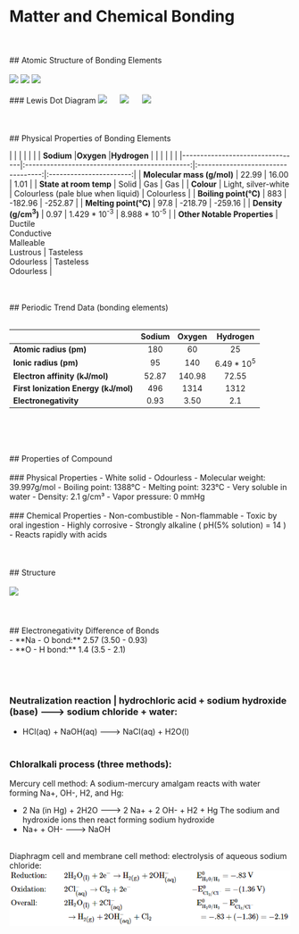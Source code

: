 # Matter and Chemical Bonding
<br>
<br>
## Atomic Structure of Bonding Elements
<br>
<br>
<img src="https://upload.wikimedia.org/wikipedia/commons/thumb/8/87/Electron_shell_011_Sodium_-_no_label.svg/240px-Electron_shell_011_Sodium_-_no_label.svg.png" width="150"/> <img src="https://useruploads.socratic.org/49kBkbYKRkeES4XK0hUF_1000px-Electron_shell_008_Oxygen_-_no_label.svg.png" width="120"/> <img src="https://textimgs.s3.amazonaws.com/BLchem/hell-001-hydrogen-no-label.svg" width="90"/> 
<br>
<br>
### Lewis Dot Diagram
<img src="https://upload.wikimedia.org/wikipedia/commons/thumb/4/4d/Lewis_dot_Na.svg/600px-Lewis_dot_Na.svg.png" width="90"/>&nbsp;&nbsp;&nbsp;&nbsp;&nbsp; <img src="https://useruploads.socratic.org/FP08LXCnTNK39AwhobDS_electron-dot-diagram-for-oxygen-excellent-design.png" width="80"/>&nbsp;&nbsp;&nbsp;&nbsp;&nbsp; <img src="https://www.differencebetween.com/wp-content/uploads/2019/12/Difference-Between-Lewis-Dot-Symbol-and-Lewis-Structure_1-e1575958868603.png" width="70"/> 
<br>
<br>
<br>
<br>
## Physical Properties of Bonding Elements

|                                 |                                                |                                    |                         |
|                                 | **Sodium**                                     |**Oxygen**                          |**Hydrogen**             |
|                                 |                                                |                                    |                         |
|---------------------------------|:----------------------------------------------:|:----------------------------------:|:-----------------------:|
| **Molecular mass (g/mol)**      | 22.99                                          | 16.00                              | 1.01                    |
| **State at room temp**          | Solid                                          | Gas                                | Gas                     |
| **Colour**                      | Light, silver-white                            | Colourless (pale blue when liquid) | Colourless              |
| **Boiling point(°C)**           | 883                                            | -182.96                            | -252.87                 |
| **Melting point(°C)**           | 97.8                                           | -218.79                            | -259.16                 |
| **Density (g/cm<sup>3</sup>)**  | 0.97                                           | 1.429 * 10<sup>-3</sup>            | 8.988 * 10<sup>-5</sup> |
| **Other Notable Properties**    | Ductile<br>Conductive<br>Malleable<br>Lustrous | Tasteless<br>Odourless             | Tasteless<br>Odourless  |

<br>
<br>
## Periodic Trend Data (bonding elements)
<br>
<br>

|                                      | **Sodium** | **Oxygen** |       **Hydrogen**       |
|--------------------------------------|:----------:|:----------:|:------------------------:|
|**Atomic radius (pm)**                |   180      |   60       |          25              |
|**Ionic radius (pm)**                 |   95       |   140      | 6.49 * 10<sup>5</sup>    |
|**Electron affinity (kJ/mol)**        |  52.87     | 140.98     |         72.55            |
| **First Ionization Energy (kJ/mol)** |   496      |  1314      |         1312             |
|**Electronegativity**                 |  0.93      |  3.50      |          2.1             |
<br>
<br>
<br>
<br>
## Properties of Compound
<br>
<br>
### Physical Properties
- White solid
- Odourless
- Molecular weight: 39.997g/mol
- Boiling point: 1388°C
- Melting point: 323°C
- Very soluble in water
- Density: 2.1 g/cm³
- Vapor pressure: 0 mmHg
<br>
<br>
### Chemical Properties
- Non-combustible
- Non-flammable
- Toxic by oral ingestion
- Highly corrosive
- Strongly alkaline ( pH(5% solution) = 14 )
- Reacts rapidly with acids
<br>
<br>
<br>
<br>
## Structure
<br>
<br>
<img src="https://qph.fs.quoracdn.net/main-qimg-bbb68adfd373f178be86fbfb93f1e00c.webp" width="300"/>
<br>
<br>
<br>
<br>
## Electronegativity Difference of Bonds
<br>
- **Na - O bond:** 2.57 (3.50 - 0.93)
<br>
- **O - H bond:** 1.4 (3.5 - 2.1)
<br>
<br>
<br>
<br>

### Neutralization reaction | hydrochloric acid + sodium hydroxide (base) ---> sodium chloride + water:
- HCl(aq) + NaOH(aq) ---> NaCl(aq) + H2O(l)
<br><br>
### Chloralkali process (three methods):
Mercury cell method: A sodium-mercury amalgam reacts with water forming Na+, OH-, H2, and Hg:
- 2 Na (in Hg) + 2H2O ---> 2 Na+ + 2 OH- + H2 + Hg
The sodium and hydroxide ions then react forming sodium hydroxide
- Na+ + OH- ---> NaOH
<br>
Diaphragm cell and membrane cell method: electrolysis of aqueous sodium chloride:
&nbsp;&nbsp;&nbsp;&nbsp;<img src="images/electrolysis.png" width="700"/>

